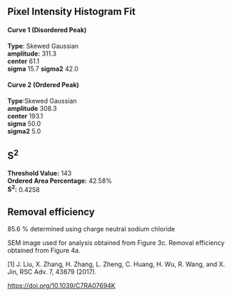 ## Pixel Intensity Histogram Fit

#### Curve 1 (Disordered Peak)
**Type**: Skewed Gaussian\
**amplitude:** 311.3\
**center** 61.1\
**sigma** 15.7
**sigma2** 42.0


#### Curve 2 (Ordered Peak)
**Type**:Skewed Gaussian\
**amplitude** 308.3\
**center** 193.1\
**sigma** 50.0\
**sigma2** 5.0


## S<sup>2</sup>
**Threshold Value:** 143\
**Ordered Area Percentage:** 42.58%\
**S<sup>2</sup>:** 0.4258

## Removal efficiency
85.6 % determined using charge neutral sodium chloride



SEM image used for analysis obtained from Figure 3c. Removal efficiency obtained from Figure 4a.


[1] J. Liu, X. Zhang, H. Zhang, L. Zheng, C. Huang, H. Wu, R. Wang, and X. Jin, RSC Adv. 7, 43879 (2017).

https://doi.org/10.1039/C7RA07694K
